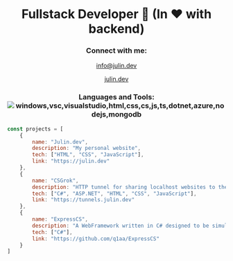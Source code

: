 <h1 align="center">Fullstack Developer 👋 (In ❤️ with backend)</h1>

<h3 align="center">Connect with me:</h3>
<p align="center" >
<a href="mailto:jul1n@icloud.com" target="_blank">
	info@julin.dev
</p>
<p align="center" >
	<a href="https://julin.dev" target="_blank" style="border-radius:10%">
		julin.dev
    </a>
</p>

<h3 align="center">
Languages and Tools:
    <img align="center" src="https://icons.julin.dev/icons?i=vsc,visualstudio,html,css,cs,js,ts,dotnet,azure,nodejs,mongodb&size=40&space=20" alt="windows,vsc,visualstudio,html,css,cs,js,ts,dotnet,azure,nodejs,mongodb"/>
</h3>

```javascript
const projects = [
    {
        name: "Julin.dev",
        description: "My personal website",
        tech: ["HTML", "CSS", "JavaScript"],
        link: "https://julin.dev"
    },
    {
        name: "CSGrok",
        description: "HTTP tunnel for sharing localhost websites to the public",
        tech: ["C#", "ASP.NET", "HTML", "CSS", "JavaScript"],
        link: "https://tunnels.julin.dev"
    },
    {
        name: "ExpressCS",
        description: "A WebFramework written in C# designed to be simular to express.js",
        tech: ["C#"],
        link: "https://github.com/q1aa/ExpressCS"
    }
]

    
```
